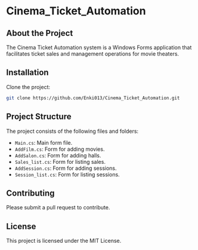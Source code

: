 # Cinema_Ticket_Automation

## About the Project
The Cinema Ticket Automation system is a Windows Forms application that facilitates ticket sales and management operations for movie theaters.

## Installation
Clone the project:
```bash
git clone https://github.com/Enki013/Cinema_Ticket_Automation.git
```

## Project Structure
The project consists of the following files and folders:
- `Main.cs`: Main form file.
- `AddFilm.cs`: Form for adding movies.
- `AddSalon.cs`: Form for adding halls.
- `Sales_list.cs`: Form for listing sales.
- `AddSession.cs`: Form for adding sessions.
- `Session_list.cs`: Form for listing sessions.

## Contributing
Please submit a pull request to contribute.

## License
This project is licensed under the MIT License.
